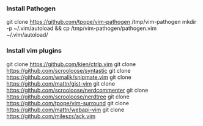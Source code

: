 ### Install Pathogen
git clone https://github.com/tpope/vim-pathogen /tmp/vim-pathogen
mkdir -p ~/.vim/autoload && cp /tmp/vim-pathogen/pathogen.vim ~/.vim/autoload/

### Install vim plugins
git clone https://github.com/kien/ctrlp.vim
git clone https://github.com/scrooloose/syntastic
git clone https://github.com/wmalik/snipmate.vim
git clone https://github.com/mattn/gist-vim
git clone https://github.com/scrooloose/nerdcommenter
git clone https://github.com/scrooloose/nerdtree
git clone https://github.com/tpope/vim-surround
git clone https://github.com/mattn/webapi-vim
git clone https://github.com/mileszs/ack.vim
